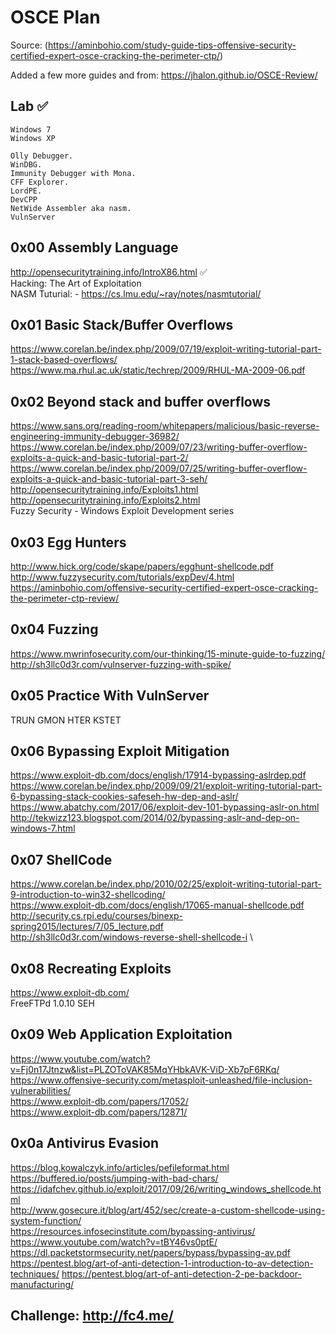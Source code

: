 # OSCE Plan 
Source: (https://aminbohio.com/study-guide-tips-offensive-security-certified-expert-osce-cracking-the-perimeter-ctp/)

Added a few more guides and from: https://jhalon.github.io/OSCE-Review/

## Lab :white_check_mark:

```
Windows 7
Windows XP
```
```
Olly Debugger.
WinDBG.
Immunity Debugger with Mona.
CFF Explorer.
LordPE.
DevCPP
NetWide Assembler aka nasm.
VulnServer
```

## 0x00 Assembly Language

http://opensecuritytraining.info/IntroX86.html :white_check_mark:\
Hacking: The Art of Exploitation \
NASM Tuturial: - https://cs.lmu.edu/~ray/notes/nasmtutorial/

## 0x01 Basic Stack/Buffer Overflows

https://www.corelan.be/index.php/2009/07/19/exploit-writing-tutorial-part-1-stack-based-overflows/ \
https://www.ma.rhul.ac.uk/static/techrep/2009/RHUL-MA-2009-06.pdf

## 0x02 Beyond stack and buffer overflows

https://www.sans.org/reading-room/whitepapers/malicious/basic-reverse-engineering-immunity-debugger-36982/ \
https://www.corelan.be/index.php/2009/07/23/writing-buffer-overflow-exploits-a-quick-and-basic-tutorial-part-2/ \
https://www.corelan.be/index.php/2009/07/25/writing-buffer-overflow-exploits-a-quick-and-basic-tutorial-part-3-seh/ \
http://opensecuritytraining.info/Exploits1.html \
http://opensecuritytraining.info/Exploits2.html \
Fuzzy Security - Windows Exploit Development series

## 0x03 Egg Hunters

http://www.hick.org/code/skape/papers/egghunt-shellcode.pdf \
http://www.fuzzysecurity.com/tutorials/expDev/4.html \
https://aminbohio.com/offensive-security-certified-expert-osce-cracking-the-perimeter-ctp-review/

## 0x04 Fuzzing

https://www.mwrinfosecurity.com/our-thinking/15-minute-guide-to-fuzzing/ \
http://sh3llc0d3r.com/vulnserver-fuzzing-with-spike/

## 0x05 Practice With VulnServer

TRUN
GMON
HTER
KSTET

## 0x06 Bypassing Exploit Mitigation

https://www.exploit-db.com/docs/english/17914-bypassing-aslrdep.pdf \
https://www.corelan.be/index.php/2009/09/21/exploit-writing-tutorial-part-6-bypassing-stack-cookies-safeseh-hw-dep-and-aslr/ \
https://www.abatchy.com/2017/06/exploit-dev-101-bypassing-aslr-on.html \
http://tekwizz123.blogspot.com/2014/02/bypassing-aslr-and-dep-on-windows-7.html

## 0x07 ShellCode

https://www.corelan.be/index.php/2010/02/25/exploit-writing-tutorial-part-9-introduction-to-win32-shellcoding/ \
https://www.exploit-db.com/docs/english/17065-manual-shellcode.pdf \
http://security.cs.rpi.edu/courses/binexp-spring2015/lectures/7/05_lecture.pdf \
http://sh3llc0d3r.com/windows-reverse-shell-shellcode-i \

## 0x08 Recreating Exploits

https://www.exploit-db.com/ \
FreeFTPd 1.0.10 SEH

## 0x09 Web Application Exploitation
https://www.youtube.com/watch?v=Fj0n17Jtnzw&list=PLZOToVAK85MqYHbkAVK-ViD-Xb7pF6RKq/ \
https://www.offensive-security.com/metasploit-unleashed/file-inclusion-vulnerabilities/ \
https://www.exploit-db.com/papers/17052/ \
https://www.exploit-db.com/papers/12871/

## 0x0a Antivirus Evasion

https://blog.kowalczyk.info/articles/pefileformat.html \
https://buffered.io/posts/jumping-with-bad-chars/ \
https://idafchev.github.io/exploit/2017/09/26/writing_windows_shellcode.html \
http://www.gosecure.it/blog/art/452/sec/create-a-custom-shellcode-using-system-function/ \
https://resources.infosecinstitute.com/bypassing-antivirus/ \
https://www.youtube.com/watch?v=tBY46vs0ptE/ \
https://dl.packetstormsecurity.net/papers/bypass/bypassing-av.pdf \
https://pentest.blog/art-of-anti-detection-1-introduction-to-av-detection-techniques/
https://pentest.blog/art-of-anti-detection-2-pe-backdoor-manufacturing/


## Challenge: http://fc4.me/
